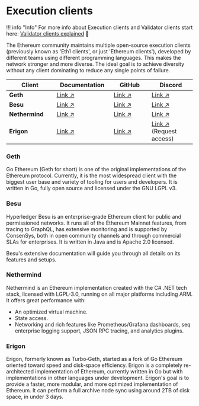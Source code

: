 # Execution clients

!!! info "Info"
    For more info about Execution clients and Validator clients start here:
    [Validator clients explained](../../validator-clients/validator-clients-explained) 👀


The Ethereum community maintains multiple open-source execution clients (previously known as 'Eth1 clients', or just 'Ethereum clients'), developed by different teams using different programming languages. This makes the network stronger and more diverse. The ideal goal is to achieve diversity without any client dominating to reduce any single points of failure.

<table><thead><tr><th width="161">Client</th><th width="185">Documentation</th><th width="168">GitHub</th><th width="193">Discord</th></tr></thead><tbody><tr><td><strong>Geth</strong></td><td><a href="https://geth.ethereum.org/docs/">Link ↗</a></td><td><a href="https://github.com/ethereum/go-ethereum">Link ↗</a></td><td><a href="https://discord.com/invite/nthXNEv">Link ↗</a></td></tr><tr><td><strong>Besu</strong></td><td><a href="https://besu.hyperledger.org/">Link ↗</a></td><td><a href="https://github.com/hyperledger/besu">Link ↗</a></td><td><a href="https://discord.com/invite/hyperledger">Link ↗</a></td></tr><tr><td><strong>Nethermind</strong></td><td><a href="https://docs.nethermind.io/get-started/installing-nethermind">Link ↗</a></td><td><a href="https://github.com/NethermindEth/nethermind">Link ↗</a></td><td><a href="https://discord.com/invite/PaCMRFdvWT">Link ↗</a></td></tr><tr><td><strong>Erigon</strong></td><td><a href="https://github.com/ledgerwatch/erigon#erigon">Link ↗</a></td><td><a href="https://github.com/ledgerwatch/erigon">Link ↗</a></td><td><a href="https://github.com/ledgerwatch/erigon#erigon-discord-server">Link ↗ </a><br>(Request access)</td></tr></tbody></table>

### Geth

Go Ethereum (Geth for short) is one of the original implementations of the Ethereum protocol. Currently, it is the most widespread client with the biggest user base and variety of tooling for users and developers. It is written in Go, fully open source and licensed under the GNU LGPL v3.

### Besu

Hyperledger Besu is an enterprise-grade Ethereum client for public and permissioned networks. It runs all of the Ethereum Mainnet features, from tracing to GraphQL, has extensive monitoring and is supported by ConsenSys, both in open community channels and through commercial SLAs for enterprises. It is written in Java and is Apache 2.0 licensed.

Besu's extensive documentation will guide you through all details on its features and setups.

### Nethermind

Nethermind is an Ethereum implementation created with the C# .NET tech stack, licensed with LGPL-3.0, running on all major platforms including ARM. It offers great performance with:

* An optimized virtual machine.
* State access.
* Networking and rich features like Prometheus/Grafana dashboards, seq enterprise logging support, JSON RPC tracing, and analytics plugins.

### Erigon

Erigon, formerly known as Turbo‐Geth, started as a fork of Go Ethereum oriented toward speed and disk‐space efficiency. Erigon is a completely re-architected implementation of Ethereum, currently written in Go but with implementations in other languages under development. Erigon's goal is to provide a faster, more modular, and more optimized implementation of Ethereum. It can perform a full archive node sync using around 2TB of disk space, in under 3 days.

